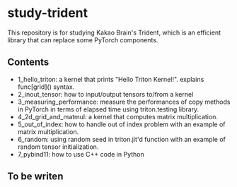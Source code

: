 # study-trident
This repository is for studying Kakao Brain's Trident, which is an efficient library that can replace some PyTorch components. 


## Contents

- 1_hello_triton: a kernel that prints "Hello Triton Kernel!". explains func\[grid\]() syntax.
- 2_inout_tensor: how to input/output tensors to/from a kernel
- 3_measuring_performance: measure the performances of copy methods in PyTorch in terms of elapsed time using triton.testing library.
- 4_2d_grid_and_matmul: a kernel that computes matrix multiplication. 
- 5_out_of_index: how to handle out of index problem with an example of matrix multiplication.
- 6_random: using random seed in triton.jit'd function with an example of random tensor initialization.
- 7_pybind11: how to use C++ code in Python

## To be writen
